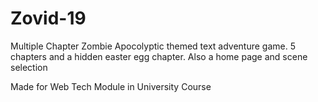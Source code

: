 # Zovid-19
 
 Multiple Chapter Zombie Apocolyptic themed text adventure game.
 5 chapters and a hidden easter egg chapter. Also a home page and scene selection

Made for Web Tech Module in University Course